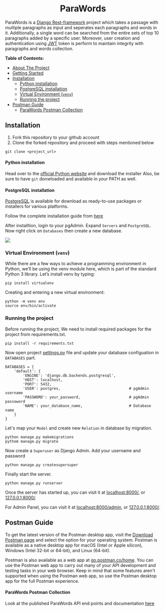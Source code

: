 <h1 align="center">ParaWords</h1>

ParaWords is a [Django Rest-framework](https://www.django-rest-framework.org/) project which takes a passage with multiple paragraphs as input and seperates each paragraphs and words in it. Additionally, a single word can be searched from the entire sets of top 10 paragraphs added by a specific user. Moreover, user creation and authentication using [JWT](https://jwt.io/) token is perform to maintain integrity with paragraphs and words collection. 

**Table of Contents:**

- [About The Project](#about-the-project)
- [Getting Started](#getting-started)
- [Installation](#installation)
  - [Python installation](#python-installation)
  - [PostgreSQL installation](#postgresql-installation)
  - [Virtual Environment (`venv`)](#virtual-environment-venv)
  - [Running the project](#running-the-project)
- [Postman Guide](#postman-guide)
    - [ParaWords Postman Collection](#parawords-postman-collection)

## Installation

1. Fork this repository to your github account
2. Clone the forked repository and proceed with steps mentioned below

```
git clone <project_url>
```

#### Python installation

Head over to the [official Python website](https://www.python.org/downloads/) and download the installer
Also, be sure to have `git` donwloaded and available in your PATH as well.

#### PostgreSQL installation 

[PostgreSQL](https://www.postgresql.org/download/) is available for download as ready-to-use packages or installers for various platforms.

Follow the complete installation guide from [here](https://www.w3schools.com/postgresql/postgresql_install.php)

After installtion, login to your pgAdmin. Expand `Servers` and `PostgreSQL`. Now right click on `Databases` then create a new database.

<img src="https://static.javatpoint.com/postgre/images/postgresql-create-database.png" />

### Virtual Environment (`venv`)

While there are a few ways to achieve a programming environment in Python, we’ll be using the venv module here, which is part of the standard Python 3 library. Let’s install venv by typing:

```
pip install virtualenv
```
Creating and entering a new virtual environment:
```
python -m venv env
source env/bin/activate
```
### Running the project

Before running the project, We need to install required packages for the project from requirements.txt.
```
pip install -r requirements.txt
``` 
Now open project [settings.py](Parawords/settings.py) file and update your database configuation in `DATABASES` part.

```
DATABASES = {
    'default': {
        'ENGINE': 'django.db.backends.postgresql',
        'HOST': localhost,
        'PORT': 5432,
        'USER': postgres,                               # pgAdmin username
        'PASSWORD': your_password,                      # pgAdmin passoword
        'NAME': your_database_name,                     # Database name
    }
}

```
Let's map your `Model` and create new `Relation` in database by migration.

```
python manage.py makemigrations
pythom manage.py migrate
```
Now create a `Superuser` as Django Admin. Add your username and password

```
python manage.py createsupersuper
```

Finally start the server.
```
python manage.py runserver
```

Once the server has started up, you can visit it at [localhost:8000/](localhost:8000/), or [127.0.0.1:8000/](127.0.0.1:8000/).

For Admin Panel, you can visit it at [localhost:8000/admin](localhost:8000/admin), or [127.0.0.1:8000/](127.0.0.1:8000/admin).

## Postman Guide

To get the latest version of the Postman desktop app, visit the [Download Postman page](https://www.postman.com/downloads/) and select the option for your operating system. Postman is available as a native desktop app for macOS (Intel or Apple silicon), Windows (Intel 32-bit or 64-bit), and Linux (64-bit).

Postman is also available as a web app at [go.postman.co/home](go.postman.co/home). You can use the Postman web app to carry out many of your API development and testing tasks in your web browser. Keep in mind that some features aren't supported when using the Postman web app, so use the Postman desktop app for the full Postman experience.

#### ParaWords Postman Collection

Look at the published ParaWords API end points and documentation [here](https://documenter.getpostman.com/view/32295301/2s9Yyy9JZD) 